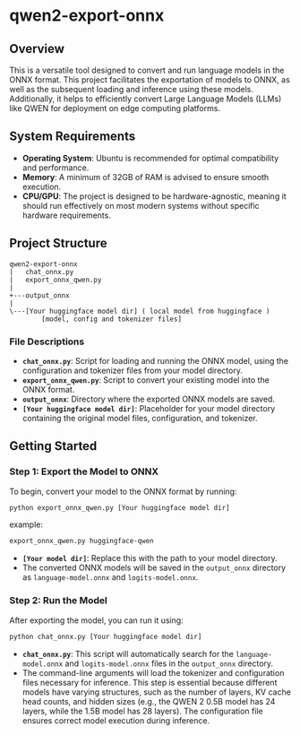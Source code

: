 # qwen2-export-onnx

## Overview

This is a versatile tool designed to convert and run language models in the ONNX format. This project facilitates the exportation of models to ONNX, as well as the subsequent loading and inference using these models. Additionally, it helps to efficiently convert Large Language Models (LLMs) like QWEN for deployment on edge computing platforms.

## System Requirements

- **Operating System**: Ubuntu is recommended for optimal compatibility and performance.
- **Memory**: A minimum of 32GB of RAM is advised to ensure smooth execution.
- **CPU/GPU**: The project is designed to be hardware-agnostic, meaning it should run effectively on most modern systems without specific hardware requirements.

## Project Structure

```
qwen2-export-onnx
|   chat_onnx.py
|   export_onnx_qwen.py
|
+---output_onnx
|
\---[Your huggingface model dir] ( local model from huggingface )
        [model, config and tokenizer files]
```

### File Descriptions

- **`chat_onnx.py`**: Script for loading and running the ONNX model, using the configuration and tokenizer files from your model directory.
- **`export_onnx_qwen.py`**: Script to convert your existing model into the ONNX format.
- **`output_onnx`**: Directory where the exported ONNX models are saved.
- **`[Your huggingface model dir]`**: Placeholder for your model directory containing the original model files, configuration, and tokenizer.

## Getting Started

### Step 1: Export the Model to ONNX

To begin, convert your model to the ONNX format by running:

```bash
python export_onnx_qwen.py [Your huggingface model dir]
```
example:
```bash
export_onnx_qwen.py huggingface-qwen
```

- **`[Your model dir]`**: Replace this with the path to your model directory.
- The converted ONNX models will be saved in the `output_onnx` directory as `language-model.onnx` and `logits-model.onnx`.

### Step 2: Run the Model

After exporting the model, you can run it using:

```bash
python chat_onnx.py [Your huggingface model dir]
```

- **`chat_onnx.py`**: This script will automatically search for the `language-model.onnx` and `logits-model.onnx` files in the `output_onnx` directory.
- The command-line arguments will load the tokenizer and configuration files necessary for inference. This step is essential because different models have varying structures, such as the number of layers, KV cache head counts, and hidden sizes (e.g., the QWEN 2 0.5B model has 24 layers, while the 1.5B model has 28 layers). The configuration file ensures correct model execution during inference.

